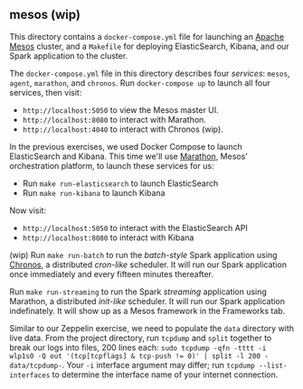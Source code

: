 mesos (wip)
-----------

This directory contains a `docker-compose.yml` file for launching an [Apache Mesos](http://mesos.apache.org) cluster, and a `Makefile` for deploying ElasticSearch, Kibana, and our Spark application to the cluster.

The `docker-compose.yml` file in this directory describes four *services*: `mesos`, `agent`, `marathon`, and `chronos`. Run `docker-compose up` to launch all four services, then visit:

- `http://localhost:5050` to view the Mesos master UI.
- `http://localhost:8080` to interact with Marathon.
- `http://localhost:4040` to interact with Chronos (wip).

In the previous exercises, we used Docker Compose to launch ElasticSearch and Kibana. This time we'll use [Marathon](https://mesosphere.github.io/marathon/), Mesos' orchestration platform, to launch these services for us:

- Run `make run-elasticsearch` to launch ElasticSearch
- Run `make run-kibana` to launch Kibana

Now visit:

- `http://localhost:5050` to interact with the ElasticSearch API
- `http://localhost:8080` to interact with Kibana

(wip) Run `make run-batch` to run the *batch-style* Spark application using [Chronos](https://mesos.github.io/chronos), a distributed *cron-like* scheduler. It will run our Spark application once immediately and every fifteen minutes thereafter.

Run `make run-streaming` to run the Spark *streaming* application using Marathon, a distributed *init-like* scheduler. It will run our Spark application indefinately. It will show up as a Mesos framework in the Frameworks tab.

Similar to our Zeppelin exercise, we need to populate the `data` directory with live data. From the project directory, run `tcpdump` and `split` together to break our logs into files, 200 lines each: `sudo tcpdump -qfn -tttt -i wlp1s0 -Q out '(tcp[tcpflags] & tcp-push != 0)' | split -l 200 - data/tcpdump-`. Your `-i` interface argument may differ; run `tcpdump --list-interfaces` to determine the interface name of your internet connection.
